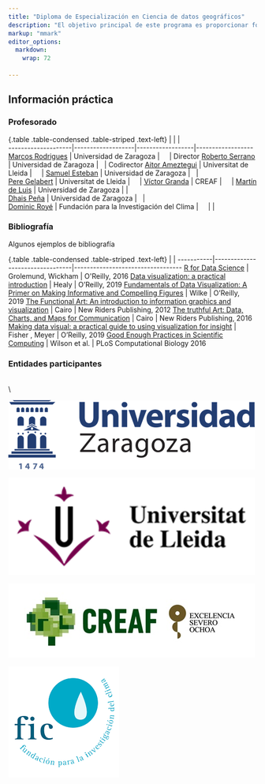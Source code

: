 ```yaml
---
title: "Diploma de Especialización en Ciencia de datos geográficos"
description: "El objetivo principal de este programa es proporcionar formación especializada en el manejo de grandes volúmenes de datos geográficos cuyo tamaño, complejidad y progresión en volumen, dificultan su gestión y análisis con herramientas convencionales. El uso de herramientas de programación de libre acceso facilita soluciones accesibles para el tratamiento de la información, siempre que se usen estrategias adecuadas y adaptadas al problema, siendo destrezas muy valiosas para el desempeño profesional."
markup: "mmark"
editor_options: 
  markdown: 
    wrap: 72

---
```



## Información práctica

### Profesorado


{.table .table-condensed .table-striped .text-left}
<span></span>       | <span></span>     | <span></span>    | <span></span>    
  --------------------|-------------------|------------------|------------------
[Marcos Rodrigues](http://geografia.unizar.es/personal/marcos-rodrigues-mimbrero) | Universidad de Zaragoza        | <a href="mailto:rmarcos@unizar.es" title="email"><i class="fa fa-envelope"></i></a> &nbsp; <a href="https://github.com/rmarcosgit" title="GitHub"><i class="fa fa-github"></i></a> &nbsp; <a href="https://www.google.com/url?sa=t&source=web&rct=j&opi=89978449&url=https://twitter.com/krestatheklown" title="Twitter"><i class="fa fa-twitter"></i></a> | Director
[Roberto Serrano](http://geografia.unizar.es/personal/roberto-serrano-notivoli) | Universidad de Zaragoza | <a href="mailto:roberto.serrano@unizar.es" title="email"><i class="fa fa-envelope"></i></a> &nbsp; <a href="https://github.com/rsnotivol" title="GitHub"><i class="fa fa-github"></i></a> | Codirector
[Aitor Ameztegui](https://amezteguilab.wordpress.com/) | Universitat de Lleida | <a href="mailto:aitor.ameztegui@udl.cat" title="email"><i class="fa fa-envelope"></i></a> &nbsp; <a href="https://github.com/ameztegui" title="GitHub"><i class="fa fa-github"></i></a> &nbsp; <a href="https://x.com/multivac42" title="Twitter"><i class="fa fa-twitter"></i></a> |
[Samuel Esteban](http://geografia.unizar.es/personal/samuel-esteban-rodriguez) | Universidad de Zaragoza | <a href="mailto:mailto:sestebanr@unizar.es" title="email"><i class="fa fa-envelope"></i></a> &nbsp; <a href="" title="GitHub"><i class="fa fa-github"></i></a> |  
[Pere Gelabert](https://pjgelabert.netlify.app/) | Universitat de Lleida | <a href="mailto:perejoan.gelabert@udl.cat" title="email"><i class="fa fa-envelope"></i></a> &nbsp; <a href="https://github.com/scsibs" title="GitHub"><i class="fa fa-github"></i></a>  &nbsp; <a href="https://x.com/pere_gelabert?lang=es" title="Twitter"><i class="fa fa-twitter"></i></a> | 
[Víctor Granda](https://www.creaf.cat/es/sobre-nosotros/nuestra-gente/victor-granda-garcia) | CREAF |  <a href="mailto:v.granda@creaf.uab.cat" title="email"><i class="fa fa-envelope"></i></a> &nbsp; <a href="https://github.com/MalditoBarbudo" title="GitHub"><i class="fa fa-github"></i></a> &nbsp; <a href="https://x.com/malditobarbudo?lang=es" title="Twitter"><i class="fa fa-twitter"></i></a> | 
[Martín de Luis](http://geografia.unizar.es/personal/martin-de-luis-arrillaga) | Universidad de Zaragoza | <a href="mailto:mdla@unizar.es" title="email"><i class="fa fa-envelope"></i></a> |  
[Dhais Peña](http://geografia.unizar.es/personal/dhais-pena-angulo) | Universidad de Zaragoza | <a href="mailto:dpa@unizar.es" title="email"><i class="fa fa-envelope"></i></a>  &nbsp; <a href="https://x.com/dhaispa?lang=es" title="Twitter"><i class="fa fa-twitter"></i></a> |  
[Dominic Royé](https://www.linkedin.com/in/dominicroye) | Fundación para la Investigación del Clima | <a href="mailto:dominic.roye@ficlima.org" title="email"><i class="fa fa-envelope"></i></a> &nbsp; <a href="https://github.com/dominicroye" title="GitHub"><i class="fa fa-github"></i></a>&nbsp; <a href="https://x.com/dr_xeo?lang=es" title="Twitter"><i class="fa fa-twitter"></i></a> |   |
                
                
### Bibliografía

Algunos ejemplos de bibliografía

{.table .table-condensed .table-striped .text-left}
<span></span>     | <span></span> | <span></span> 
-----------|---------------------------------|----------------------------------
[R for Data Science](http://r4ds.had.co.nz/) | Grolemund, Wickham | O'Reilly, 2016
[Data visualization: a practical introduction](https://kieranhealy.org/publications/dataviz/) | Healy | O’Reilly, 2019
[Fundamentals of Data Visualization: A Primer on Making Informative and Compelling Figures](https://serialmentor.com/dataviz/) | Wilke | O’Reilly, 2019
[The Functional Art: An introduction to information graphics and visualization](http://www.thefunctionalart.com/) | Cairo | New Riders Publishing, 2012
[The truthful Art: Data, Charts, and Maps for Communication](https://www.amazon.es/Truthful-Art-Data-Charts-Communication/dp/0321934075) | Cairo | New Riders Publishing, 2016
[Making data visual: a practical guide to using visualization for insight](https://www.amazon.com/Making-Data-Visual-Practical-Visualization/dp/1491928468) | Fisher , Meyer |  O’Reilly, 2019
[Good Enough Practices in Scientific Computing](https://journals.plos.org/ploscompbiol/article?id=10.1371/journal.pcbi.1005510) | Wilson et al. | PLoS Computational Biology 2016 


### Entidades participantes

  \
  \

![](images/logo_unizar.png)

![](images/logo_udl.png)

![](images/logo_CREAF.jpg)

![](images/logo_fic.png)
